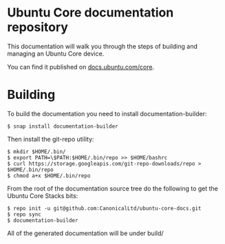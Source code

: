 # Ubuntu Core documentation repository

This documentation will walk you through the steps of building and managing an Ubuntu Core device.

You can find it published on [docs.ubuntu.com/core](http://docs.ubuntu.com/core).

# Building

To build the documentation you need to install documentation-builder:

    $ snap install documentation-builder

Then install the git-repo utility:

    $ mkdir $HOME/.bin/
    $ export PATH=\$PATH:$HOME/.bin/repo >> $HOME/bashrc
    $ curl https://storage.googleapis.com/git-repo-downloads/repo > $HOME/.bin/repo
    $ chmod a+x $HOME/.bin/repo

From the root of the documentation source tree do the following to get the Ubuntu
Core Stacks bits:

    $ repo init -u git@github.com:CanonicalLtd/ubuntu-core-docs.git
    $ repo sync
    $ documentation-builder

All of the generated documentation will be under build/
